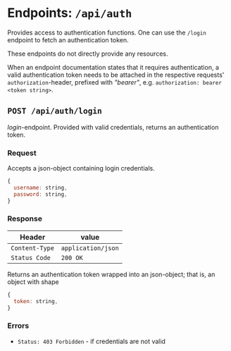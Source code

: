 Endpoints: `/api/auth`
======================

Provides access to authentication functions. One can use the `/login` endpoint to fetch an authentication token.

These endpoints do not directly provide any resources.

When an endpoint documentation states that it requires authentication, a valid authentication token needs to be attached in the respective requests' `authorization`-header, prefixed with *"bearer"*, e.g. `authorization: bearer <token string>`.


`POST /api/auth/login`
----------------------

*login*-endpoint. Provided with valid credentials, returns an authentication token.

### Request
Accepts a json-object containing login credentials.
```js
{
  username: string,
  password: string,
}
```

### Response
| Header         | value              |
| -------------- | ------------------ |
| `Content-Type` | `application/json` |
| `Status Code`  | `200 OK`           |

Returns an authentication token wrapped into an json-object; that is, an object with shape
```js
{
  token: string,
}
```

### Errors
 - `Status: 403 Forbidden` - if credentials are not valid
